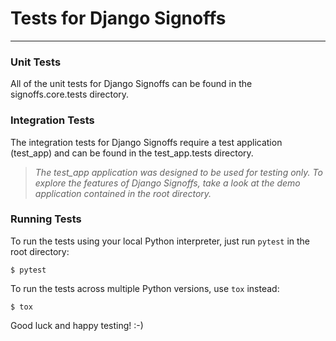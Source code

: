 # Tests for Django Signoffs

---

### Unit Tests

All of the unit tests for Django Signoffs can be found in the signoffs.core.tests directory.


### Integration Tests

The integration tests for Django Signoffs require a test application (test_app) and can be found in the test_app.tests
directory.

> *The test_app application was designed to be used for testing only. To explore the features of Django Signoffs, take a 
> look at the demo application contained in the root directory.*

### Running Tests

To run the tests using your local Python interpreter, just run `pytest` in the root directory:

```shell
$ pytest
```

To run the tests across multiple Python versions, use `tox` instead:

```shell
$ tox
```

Good luck and happy testing! :-)